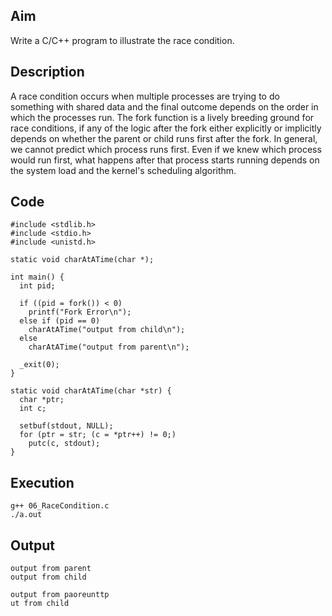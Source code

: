 ## Aim
Write a C/C++ program to illustrate the race condition.  

## Description
A race condition occurs when multiple processes are trying to do something with shared data and the final outcome depends on the order in which the processes run. The fork function is a lively breeding ground for race conditions, if any of the logic after the fork either explicitly or implicitly depends on whether the parent or child runs first after the fork. In general, we cannot predict which process runs first. Even if we knew which process would run first, what happens after that process starts running depends on the system load and the kernel's scheduling algorithm.  

## Code
```
#include <stdlib.h>
#include <stdio.h>
#include <unistd.h>

static void charAtATime(char *);

int main() {
  int pid;

  if ((pid = fork()) < 0)
    printf("Fork Error\n");
  else if (pid == 0)
    charAtATime("output from child\n");
  else
    charAtATime("output from parent\n");

  _exit(0);
}

static void charAtATime(char *str) {
  char *ptr;
  int c;

  setbuf(stdout, NULL);
  for (ptr = str; (c = *ptr++) != 0;)
    putc(c, stdout);
}
```

## Execution
```
g++ 06_RaceCondition.c
./a.out  
```

## Output
```
output from parent
output from child

output from paoreunttp
ut from child
```
